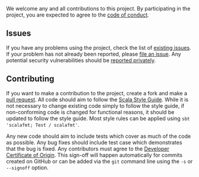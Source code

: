 We welcome any and all contributions to this project.
By participating in the project, you are expected to agree to the [code of conduct](https://github.com/dataunitylab/jsonoid-server/blob/main/CODE_OF_CONDUCT.md).

## Issues
If you have any problems using the project, check the list of [existing issues](https://github.com/dataunitylab/jsonoid-server/issues).
If your problem has not already been reported, please [file an issue](https://github.com/dataunitylab/jsonoid-server/issues/new).
Any potential security vulnerabilities should be [reported privately](https://github.com/dataunitylab/jsonoid-server/security/advisories/new).

## Contributing
If you want to make a contribution to the project, create a fork and make a [pull request](https://github.com/dataunitylab/jsonoid-server/pulls/new).
All code should aim to follow the [Scala Style Guide](https://docs.scala-lang.org/style/).
While it is not necessary to change existing code simply to follow the style guide, if non-conforming code is changed for functional reasons, it should be updated to follow the style guide.
Most style rules can be applied using `sbt 'scalafmt; Test / scalafmt'`.

Any new code should aim to include tests which cover as much of the code as possible.
Any bug fixes should include test case which demonstrates that the bug is fixed.
Any contributors must agree to the [Developer Certificate of Origin](https://developercertificate.org/).
This sign-off will happen automatically for commits created on GitHub or can be added via the `git` command line using the `-s` or `--signoff` option.
